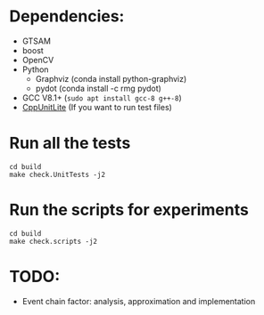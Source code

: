 # Dependencies:
- GTSAM
- boost
- OpenCV
- Python
    - Graphviz (conda install python-graphviz)
    - pydot (conda install -c rmg pydot)
- GCC V8.1+ (`sudo apt install gcc-8 g++-8`)
- [CppUnitLite](https://github.com/Zephyr06/CppUnitLite) (If you want to run test files)

# Run all the tests
```
cd build
make check.UnitTests -j2
```

# Run the scripts for experiments
```
cd build
make check.scripts -j2
```

# TODO:
- Event chain factor: analysis, approximation and implementation